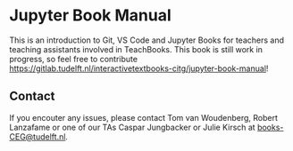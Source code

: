 # Jupyter Book Manual

This is an introduction to Git, VS Code and Jupyter Books for teachers and teaching assistants involved in TeachBooks. This book is still work in progress, so feel free to contribute https://gitlab.tudelft.nl/interactivetextbooks-citg/jupyter-book-manual!


## Contact
If you encouter any issues, please contact Tom van Woudenberg, Robert Lanzafame or one of our TAs Caspar Jungbacker or Julie Kirsch at books-CEG@tudelft.nl.
